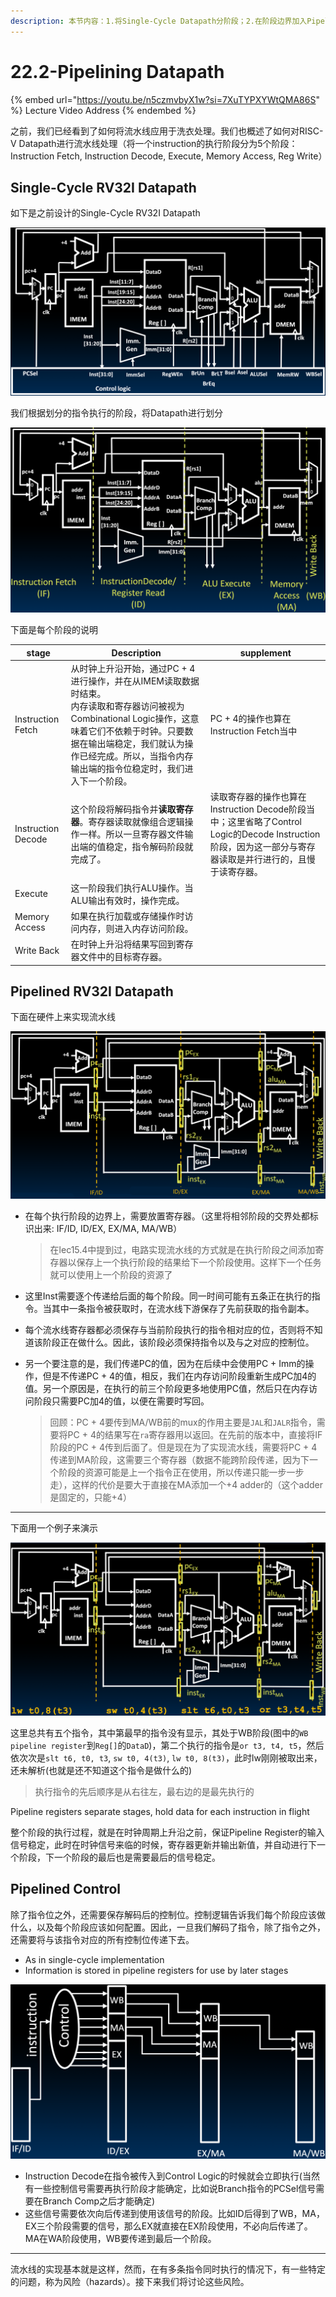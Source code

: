 ```yaml
---
description: 本节内容：1.将Single-Cycle Datapath分阶段；2.在阶段边界加入Pipeline registers来实现流水线；3.Control Logic也要在不同阶段传递控制位；
---
```


# 22.2-Pipelining Datapath

{% embed url="https://youtu.be/n5czmvbyX1w?si=7XuTYPXYWtQMA86S" %}
Lecture Video Address
{% endembed %}

之前，我们已经看到了如何将流水线应用于洗衣处理。我们也概述了如何对RISC-V Datapath进行流水线处理（将一个instruction的执行阶段分为5个阶段：Instruction Fetch, Instruction Decode, Execute, Memory Access, Reg Write）

## Single-Cycle RV32I Datapath

如下是之前设计的Single-Cycle RV32I Datapath

![image-20240615145151767](../lec19-single-cycle-cpu-datapath-ii/.image/image-20240615145151767.png)

我们根据划分的指令执行的阶段，将Datapath进行划分

![image-20240619133123976](.image/image-20240619133123976.png)

下面是每个阶段的说明

| stage              | Description                                                  | supplement                                                   |
| ------------------ | ------------------------------------------------------------ | ------------------------------------------------------------ |
| Instruction Fetch  | 从时钟上升沿开始，通过PC + 4进行操作，并在从IMEM读取数据时结束。<br />内存读取和寄存器访问被视为Combinational Logic操作，这意味着它们不依赖于时钟。只要数据在输出端稳定，我们就认为操作已经完成。所以，当指令内存输出端的指令位稳定时，我们进入下一个阶段。 | PC + 4的操作也算在Instruction Fetch当中                      |
| Instruction Decode | 这个阶段将解码指令并**读取寄存器**。寄存器读取就像组合逻辑操作一样。所以一旦寄存器文件输出端的值稳定，指令解码阶段就完成了。 | 读取寄存器的操作也算在Instruction Decode阶段当中；这里省略了Control Logic的Decode Instruction阶段，因为这一部分与寄存器读取是并行进行的，且慢于读寄存器。 |
| Execute            | 这一阶段我们执行ALU操作。当ALU输出有效时，操作完成。         |                                                              |
| Memory Access      | 如果在执行加载或存储操作时访问内存，则进入内存访问阶段。     |                                                              |
| Write Back         | 在时钟上升沿将结果写回到寄存器文件中的目标寄存器。           |                                                              |

## Pipelined RV32I Datapath

下面在硬件上来实现流水线

![image-20240619195405567](.image/image-20240619195405567.png)

- 在每个执行阶段的边界上，需要放置寄存器。（这里将相邻阶段的交界处都标识出来: IF/ID, ID/EX, EX/MA, MA/WB）

    > 在lec15.4中提到过，电路实现流水线的方式就是在执行阶段之间添加寄存器以保存上一个执行阶段的结果给下一个阶段使用。这样下一个任务就可以使用上一个阶段的资源了

- 这里Inst需要逐个传递给后面的每个阶段。同一时间可能有五条正在执行的指令。当其中一条指令被获取时，在流水线下游保存了先前获取的指令副本。

- 每个流水线寄存器都必须保存与当前阶段执行的指令相对应的位，否则将不知道该阶段正在做什么。因此，该阶段必须保持指令以及与之对应的控制位。

- 另一个要注意的是，我们传递PC的值，因为在后续中会使用PC + Imm的操作，但是不传递PC + 4的值，相反，我们在内存访问阶段重新生成PC加4的值。另一个原因是，在执行的前三个阶段更多地使用PC值，然后只在内存访问阶段只需要PC加4的值，以便在需要时写回。

    > 回顾：PC + 4要传到MA/WB前的mux的作用主要是`JAL`和`JALR`指令，需要将PC + 4的结果写在`ra`寄存器用以返回。在先前的版本中，直接将IF阶段的PC + 4传到后面了。但是现在为了实现流水线，需要将PC + 4传递到MA阶段，这需要三个寄存器（数据不能跨阶段传递，因为下一个阶段的资源可能是上一个指令正在使用，所以传递只能一步一步走），这样的代价是要大于直接在MA添加一个+4 adder的（这个adder是固定的，只能+4）

---

下面用一个例子来演示

![image-20240619133432024](.image/image-20240619133432024.png)

这里总共有五个指令，其中第最早的指令没有显示，其处于WB阶段(图中的`WB pipeline register`到`Reg[]`的`DataD`)，第二个执行的指令是`or t3, t4, t5`，然后依次次是`slt t6, t0, t3`, `sw t0, 4(t3)`, `lw t0, 8(t3)`，此时lw刚刚被取出来，还未解析(也就是还不知道这个指令是做什么的)

> 执行指令的先后顺序是从右往左，最右边的是最先执行的

Pipeline registers separate stages, hold data for each instruction in flight

整个阶段的执行过程，就是在时钟周期上升沿之前，保证Pipeline Register的输入信号稳定，此时在时钟信号来临的时候，寄存器更新并输出新值，并自动进行下一个阶段，下一个阶段的最后也是需要最后的信号稳定。

## Pipelined Control

除了指令位之外，还需要保存解码后的控制位。控制逻辑告诉我们每个阶段应该做什么，以及每个阶段应该如何配置。因此，一旦我们解码了指令，除了指令之外，还需要将与该指令对应的所有控制位传递下去。

- As in single-cycle implementation
- Information is stored in pipeline registers for use by later stages

![image-20240619133522748](.image/image-20240619133522748.png)

- Instruction Decode在指令被传入到Control Logic的时候就会立即执行(当然有一些控制信号需要再执行阶段才能确定，比如说Branch指令的PCSel信号需要在Branch Comp之后才能确定)
- 这些信号需要依次向后传递到使用该信号的阶段。比如ID后得到了WB，MA，EX三个阶段需要的信号，那么EX就直接在EX阶段使用，不必向后传递了。MA在WA阶段使用，WB要传递到最后一个阶段。

---

流水线的实现基本就是这样，然而，在有多条指令同时执行的情况下，有一些特定的问题，称为风险（hazards）。接下来我们将讨论这些风险。
